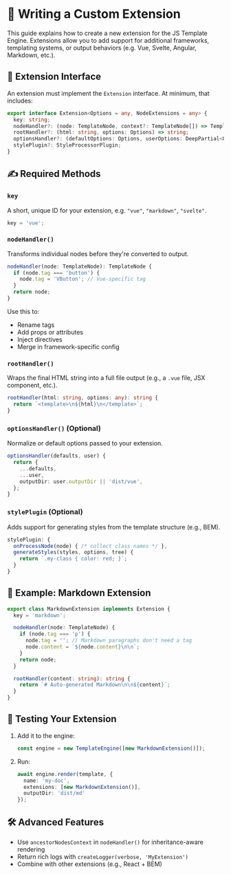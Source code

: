 # 🧩 Writing a Custom Extension

This guide explains how to create a new extension for the JS Template Engine. Extensions allow you to add support for additional frameworks, templating systems, or output behaviors (e.g. Vue, Svelte, Angular, Markdown, etc.).

## 🔧 Extension Interface

An extension must implement the `Extension` interface. At minimum, that includes:

```ts
export interface Extension<Options = any, NodeExtensions = any> {
  key: string;
  nodeHandler?: (node: TemplateNode, context?: TemplateNode[]) => TemplateNode;
  rootHandler?: (html: string, options: Options) => string;
  optionsHandler?: (defaultOptions: Options, userOptions: DeepPartial<Options>) => Options;
  stylePlugin?: StyleProcessorPlugin;
}
```

## ✍️ Required Methods

### `key`

A short, unique ID for your extension, e.g. `"vue"`, `"markdown"`, `"svelte"`.

```ts
key = 'vue';
```

### `nodeHandler()`

Transforms individual nodes before they're converted to output.

```ts
nodeHandler(node: TemplateNode): TemplateNode {
  if (node.tag === 'button') {
    node.tag = 'VButton'; // Vue-specific tag
  }
  return node;
}
```

Use this to:

* Rename tags
* Add props or attributes
* Inject directives
* Merge in framework-specific config

### `rootHandler()`

Wraps the final HTML string into a full file output (e.g., a `.vue` file, JSX component, etc.).

```ts
rootHandler(html: string, options: any): string {
  return `<template>\n${html}\n</template>`;
}
```

### `optionsHandler()` (Optional)

Normalize or default options passed to your extension.

```ts
optionsHandler(defaults, user) {
  return {
    ...defaults,
    ...user,
    outputDir: user.outputDir || 'dist/vue',
  };
}
```

### `stylePlugin` (Optional)

Adds support for generating styles from the template structure (e.g., BEM).

```ts
stylePlugin: {
  onProcessNode(node) { /* collect class names */ },
  generateStyles(styles, options, tree) {
    return `.my-class { color: red; }`;
  }
}
```

## 🧪 Example: Markdown Extension

```ts
export class MarkdownExtension implements Extension {
  key = 'markdown';

  nodeHandler(node: TemplateNode) {
    if (node.tag === 'p') {
      node.tag = ''; // Markdown paragraphs don't need a tag
      node.content = `${node.content}\n\n`;
    }
    return node;
  }

  rootHandler(content: string): string {
    return `# Auto-generated Markdown\n\n${content}`;
  }
}
```

## 🧰 Testing Your Extension

1. Add it to the engine:

   ```ts
   const engine = new TemplateEngine([new MarkdownExtension()]);
   ```

2. Run:

   ```ts
   await engine.render(template, {
     name: 'my-doc',
     extensions: [new MarkdownExtension()],
     outputDir: 'dist/md'
   });
   ```

## 🛠️ Advanced Features

* Use `ancestorNodesContext` in `nodeHandler()` for inheritance-aware rendering
* Return rich logs with `createLogger(verbose, 'MyExtension')`
* Combine with other extensions (e.g., React + BEM) 